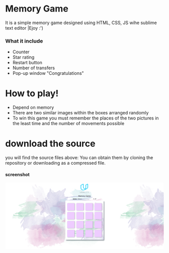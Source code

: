 
# Memory Game

It is a simple memory game designed using HTML, CSS, JS wihe sublime text editor   |Ejoy :')
### What it include

  -  Counter 
  - Star rating
  - Restart button
  - Number of transfers
  - Pop-up window "Congratulations"

# How to play!

  - Depend on memory
  - There are two similar images within the boxes arranged randomly
  - To win this game you must remember the places of the two pictures in the least time and the number of movements possible
  
# download the source

you will find the source files above:
You can obtain them by cloning the repository or downloading as a compressed file.

  #### screenshot
![memory game screenshot](screenshot.png)


